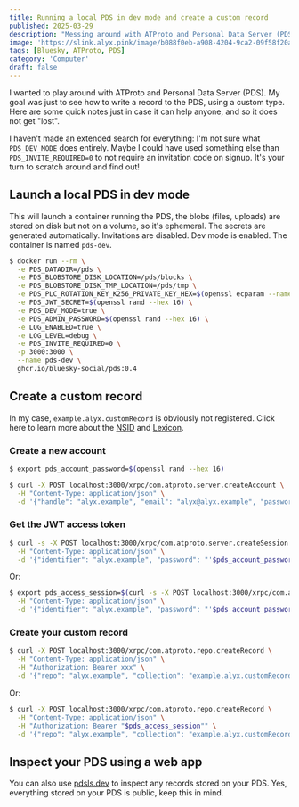 ```yaml
---
title: Running a local PDS in dev mode and create a custom record
published: 2025-03-29
description: "Messing around with ATProto and Personal Data Server (PDS)"
image: 'https://slink.alyx.pink/image/b088f0eb-a908-4204-9ca2-09f58f20ab72.png'
tags: [Bluesky, ATProto, PDS]
category: 'Computer'
draft: false
---
```


I wanted to play around with ATProto and Personal Data Server (PDS). My goal was just to see how to write a record to the PDS, using a custom type. Here are some quick notes just in case it can help anyone, and so it does not get "lost".

I haven't made an extended search for everything: I'm not sure what `PDS_DEV_MODE` does entirely. Maybe I could have used something else than `PDS_INVITE_REQUIRED=0` to not require an invitation code on signup. It's your turn to scratch around and find out!

## Launch a local PDS in dev mode

This will launch a container running the PDS, the blobs (files, uploads) are stored on disk but not on a volume, so it's ephemeral. The secrets are generated automatically. Invitations are disabled. Dev mode is enabled. The container is named `pds-dev`.

```bash
$ docker run --rm \
  -e PDS_DATADIR=/pds \
  -e PDS_BLOBSTORE_DISK_LOCATION=/pds/blocks \
  -e PDS_BLOBSTORE_DISK_TMP_LOCATION=/pds/tmp \
  -e PDS_PLC_ROTATION_KEY_K256_PRIVATE_KEY_HEX=$(openssl ecparam --name secp256k1 --genkey --noout --outform DER | tail --bytes=+8 | head --bytes=32 | xxd --plain --cols 32) \
  -e PDS_JWT_SECRET=$(openssl rand --hex 16) \
  -e PDS_DEV_MODE=true \
  -e PDS_ADMIN_PASSWORD=$(openssl rand --hex 16) \
  -e LOG_ENABLED=true \
  -e LOG_LEVEL=debug \
  -e PDS_INVITE_REQUIRED=0 \
  -p 3000:3000 \
  --name pds-dev \
  ghcr.io/bluesky-social/pds:0.4
```

## Create a custom record

In my case, `example.alyx.customRecord` is obviously not registered. Click here to learn more about the [NSID](https://atproto.com/guides/glossary#nsid-namespaced-id) and [Lexicon](https://atproto.com/guides/glossary#lexicon).

### Create a new account

```bash
$ export pds_account_password=$(openssl rand --hex 16)

$ curl -X POST localhost:3000/xrpc/com.atproto.server.createAccount \
  -H "Content-Type: application/json" \
  -d '{"handle": "alyx.example", "email": "alyx@alyx.example", "password": "'$pds_account_password'"}'
```

### Get the JWT access token

```bash
$ curl -s -X POST localhost:3000/xrpc/com.atproto.server.createSession \
  -H "Content-Type: application/json" \
  -d '{"identifier": "alyx.example", "password": "'$pds_account_password'"}' | jq -r '.accessJwt'
```

Or:
```bash
$ export pds_access_session=$(curl -s -X POST localhost:3000/xrpc/com.atproto.server.createSession \
  -H "Content-Type: application/json" \
  -d '{"identifier": "alyx.example", "password": "'$pds_account_password'"}' | jq -r '.accessJwt')
```

### Create your custom record

```bash
$ curl -X POST localhost:3000/xrpc/com.atproto.repo.createRecord \
  -H "Content-Type: application/json" \
  -H "Authorization: Bearer xxx" \
  -d '{"repo": "alyx.example", "collection": "example.alyx.customRecord", "record": {"custom": "Hello, world!"}}'
```

Or:
```bash
$ curl -X POST localhost:3000/xrpc/com.atproto.repo.createRecord \
  -H "Content-Type: application/json" \
  -H "Authorization: Bearer "$pds_access_session"" \
  -d '{"repo": "alyx.example", "collection": "example.alyx.customRecord", "record": {"custom": "Hello, world!"}}'
```

## Inspect your PDS using a web app

You can also use [pdsls.dev](https://pdsls.dev/) to inspect any records stored on your PDS. Yes, everything stored on your PDS is public, keep this in mind.

